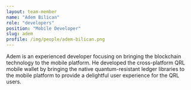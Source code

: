 ```yaml
---
layout: team-member
name: "Adem Bilican"
role: "developers"
position: "Mobile Developer"
slug: adem
profile: /img/people/adem-bilican.png
---
```


Adem is an experienced developer focusing on bringing the blockchain technology to the mobile platform. He developed the cross-platform QRL mobile wallet by bringing the native quantum-resistant ledger libraries to the mobile platform to provide a delightful user experience for the QRL users.
